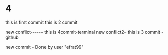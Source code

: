 # 4
this is first commit
this is 2 commit

new conflict------ this is 4commit-terminal
new conflict2- this is 3 commit -github

new commit - Done by user "efrat99"
